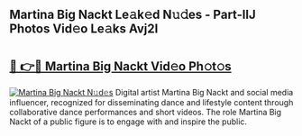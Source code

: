 ## Martina Big Nackt Le𝚊k𝚎d N𝚞𝚍es - Part-llJ Photos Vid𝚎o Le𝚊ks Avj2I

# <h2><a href="http://fb5n0t.evod.top/?m=Martina+Big+Nackt">🔗 👉🔴 Martina Big Nackt Vid𝚎o Ph𝚘t𝚘s</a></h2>

[![Martina Big Nackt N𝚞d𝚎s](https://i.imgur.com/8V9OHl7.gif)](http://fb5n0t.evod.top/?m=Martina+Big+Nackt)
Digital artist Martina Big Nackt and social media influencer, recognized for disseminating dance and lifestyle content through collaborative dance performances and short videos. The role Martina Big Nackt of a public figure is to engage with and inspire the public. 
